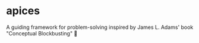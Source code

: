 # apices
A guiding framework for problem-solving inspired by James L. Adams' book "Conceptual Blockbusting" 🧠
